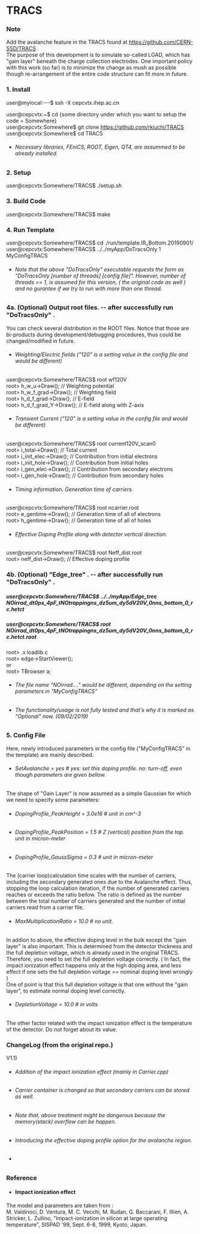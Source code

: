 # TRACS

### Note
Add the avalanche feature in the TRACS found at https://github.com/CERN-SSD/TRACS .   
The purpose of this development is to simulate so-called LGAD, which has "gain layer" beneath the charge collection electrodes. 
One important policy with this work (so far) is to minimize the change as mush as possible
though re-arrangement of the entire code structure can fit more in future.

### 1. Install
user@mylocal:---$ ssh -X cepcvtx.ihep.ac.cn  
  
user@cepcvtx:~$ cd {some directory under which you want to setup the code = Somewhere}  
user@cepcvtx:Somewhere$ git clone https://github.com/rkiuchi/TRACS  
user@cepcvtx:Somewhere$ cd TRACS   

- ###### Necessary libraries, FEniCS, ROOT, Eigen, QT4, are assummed to be already installed.   

### 2. Setup
user@cepcvtx:Somewhere/TRACS$ ./setup.sh

### 3. Build Code
user@cepcvtx:Somewhere/TRACS$ make

### 4. Run Template 
user@cepcvtx:Somewhere/TRACS$ cd ./run/template.IR_Bottom.20190901/   
user@cepcvtx:Somewhere/TRACS$ ../../myApp/DoTracsOnly 1 MyConfigTRACS  

- ###### Note that the above "DoTracsOnly" executable requests the form as "DoTracsOnly [number of threads] [config file]". However, number of threads == 1, is assumed for this version, ( the original code as well ) and no gurantee if we try to run with more than one thread.

### 4a. (Optional) Output root files. -- after successfully run "DoTracsOnly"  . 

You can check several distribution in the ROOT files. 
Notice that those are bi-products during development/debugging procedures, 
thus could be changed/modified in future. 

- ###### Weighting/Electric fields ("120" is a setting value in the config file and would be different)
user@cepcvtx:Somewhere/TRACS$ root wf120V   
root>  h_w_u->Draw();          // Weighting potential  
root>  h_w_f_grad->Draw();     // Weighting field  
root>  h_d_f_grad->Draw();     // E-field  
root>  h_d_f_grad_Y->Draw();   // E-field along with Z-axis  
  
- ###### Transient Current  ("120" is a setting value in the config file and would be different)   
user@cepcvtx:Somewhere/TRACS$ root current120V_scan0    
root>  i_total->Draw();          // Total current    
root>  i_init_elec->Draw();      // Contribution from initial electrons     
root>  i_init_hole->Draw();      // Contribution from initial holes    
root>  i_gen_elec->Draw();       // Contribution from secondary electrons    
root>  i_gen_hole->Draw();       // Contribution from secondary holes    
  
    
- ###### Timing information. Generation time of carriers.      
user@cepcvtx:Somewhere/TRACS$ root ncarrier.root    
root>  e_gentime->Draw();          // Generation time of all of electrons   
root>  h_gentime->Draw();          // Generation time of all of holes   
   
- ###### Effective Doping Profile along with detector vertical direction.   
user@cepcvtx:Somewhere/TRACS$ root Neff_dist.root    
root>  neff_dist->Draw();          // Effective doping profile  
  
   
### 4b. (Optional) "Edge_tree" . -- after successfully run "DoTracsOnly" .   
##### user@cepcvtx:Somewhere/TRACS$ ../../myApp/Edge_tree NOirrad_dt0ps_4pF_tNOtrappingns_dz5um_dy5dV20V_0nns_bottom_0_rc.hetct  
##### user@cepcvtx:Somewhere/TRACS$ root NOirrad_dt0ps_4pF_tNOtrappingns_dz5um_dy5dV20V_0nns_bottom_0_rc.hetct.root  
  
root> .x loadlib.c  
root> edge->StartViewer();  
or   
root> TBrowser a;  


- ###### The file name "NOirrad...." would be different, depending on the setting parameters in "MyConfigTRACS"   
- ###### The functionality/usage is not fully tested and that's why it is marked as "Optional" now. (09/02/2019)

### 5. Config File
Here, newly introduced parameters in the config file ("MyConfigTRACS" in the template) are mainly described.  

- ###### SetAvalanche = yes   # yes: set this doping profile.  no: turn-off, even though parameters are given bellow.  

The shape of "Gain Layer" is now assumed as a simple Gaussian for which we need to specify some parameters:  
- ###### DopingProfile_PeakHeight   = 3.0e16       # unit in  cm^-3  
- ###### DopingProfile_PeakPosition = 1.5          # Z (vertical) position from the top. unit in micron-meter   
- ###### DopingProfile_GaussSigma  = 0.3           # unit in micron-meter  

The (carrier loop)calculation time scales with the number of carriers, including the secondary generated ones due to the Avalanche effect.
Thus, stopping the loop calculation iteration, if the number of generated carriers reaches or exceeds the ratio bellow. The ratio
is defined as the number between the total number of carriers generated and the number of initial carriers read from a carrier file.  
- ###### MaxMultiplicationRatio = 10.0         # no unit.   

In addion to above, the effective doping level in the bulk except the "gain layer" is also important.
This is determined from the detector thickness and the full depletion voltage, which is already used in the original TRACS.
Therefore, you need to set the full depletion voltage correctly. ( In fact, the impact ionization effect happens only 
at the high doping area, and less effect if one sets the full depletion voltage == nominal doping level wrongly )   
One of point is that this full depletion voltage is that one without the "gain layer", to estimate normal doping level correctly.
- ###### DepletionVoltage = 10.0 # in volts   

The other factor related with the impact ionization effect is the temperature of the detector. Do not forget about its value.  

### ChangeLog (from the original repo.)

V1.1)  
- ###### Addition of the impact ionization effect (mainly in Carrier.cpp)      
- ###### Carrier container is changed so that secondary carriers can be stored as well.      
- ###### Note that, above treatment might be dangerous because the memory(stack) overflow can be happen.   
- ###### Introducing the effective doping profile option for the avalanche region.   
- ######    

### Reference 
- #### Impact ionization effect  

The model and parameters are taken from :   
M. Valdinoci, D. Ventura, M. C. Vecchi, M. Rudan, G. Baccarani, F. Illien, A. Stricker, L. Zullino, "Impact-ionization in silicon at large operating temperature", SISPAD '99, Sept. 6-8, 1999, Kyoto, Japan.


